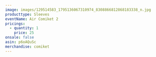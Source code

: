 ```yaml
---
image: images/129514583_1795136067310974_8308866812868183338_n.jpg
producttype: Sleeves
eventName: Air Comiket 2
pricings:
  - quantity: 1
    price: 25
onsale: false
asin: p6oAQuSc
merchandise: comiket
---
```

